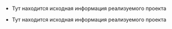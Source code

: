 - Тут находится исходная информация реализуемого проекта
+ Тут находится исходная информация реализуемого проекта
